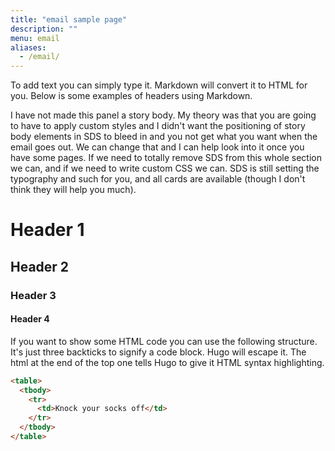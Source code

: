 ```yaml
---
title: "email sample page"
description: ""
menu: email
aliases:
  - /email/
---
```


To add text you can simply type it. Markdown will convert it to HTML for you. Below is some examples of headers using Markdown. 

I have not made this panel a story body. My theory was that you are going to have to apply custom styles and I didn't want the positioning of story body elements in SDS to bleed in and you not get what you want when the email goes out. We can change that and I can help look into it once you have some pages. If we need to totally remove SDS from this whole section we can, and if we need to write custom CSS we can. SDS is still setting the typography and such for you, and all cards are available (though I don't think they will help you much).

# Header 1

## Header 2

### Header 3

#### Header 4

If you want to show some HTML code you can use the following structure. It's just three backticks to signify a code block. Hugo will escape it. The html at the end of the top one tells Hugo to give it HTML syntax highlighting.

```html
<table>
  <tbody>
    <tr>
      <td>Knock your socks off</td>
    </tr>
  </tbody>
</table>
```
